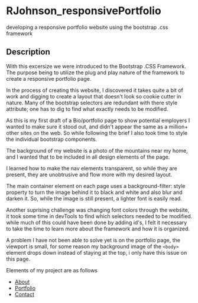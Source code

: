 # RJohnson_responsivePortfolio
developing a responsive portfolio website using the bootstrap .css framework

## Description
With this excersize we were introduced to the Bootstrap .CSS Framework. The purpose being to utilize the plug and play nature of the framework to create a responsive portfolio page.


In the process of creating this website, I discovered it takes quite a bit of work and digging to create a layout that doesn't look so cookie cutter in nature. Many of the bootstrap selectors are redundant with there style attribute; one has to dig to find what exactly needs to be modified. 

As this is my first draft of a Bio/portfolio page to show potential employers I wanted to make sure it stood out, and didn't appear the same as a million+ other sites on the web. So while following the brief I also took time to style the individual bootstrap components. 

The background of my website is a photo of the mountains near my home, and I wanted that to be included in all design elements of the page.

  I learned how to make the nav elements transparent, so while they are present, they are unobtrusive and flow more with my desired layout.

  The main container element on each page uses a background-filter: style property to turn the image behind it to black and white and also blur and darken it. So, while the image is still present, a lighter font is easily read.
 
 Another suprising challenge was changing font colors through the website, it took some time in devTools to find which selectors needed to be modified. while much of this could have been done by adding id's, I felt it necessary to take the time to learn more about the framework and how it is organized. 

 A problem I have not been able to solve yet is on the portfolio page, the viewport is small, for some reason my background image of the `<body>` element drops down instead of staying at the top, i only have this
 issue on this page.

Elements of my project are as follows



 * [About](screenshots/About.jpg)
 * [Portfolio](screenshots/Portfolio.jpg)
 * [Contact](screenshots/Contact.jpg)




